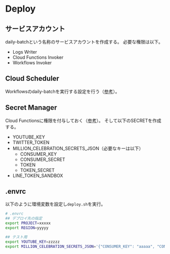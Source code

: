# Deploy
## サービスアカウント
daily-batchという名称のサービスアカウントを作成する。
必要な権限は以下。

* Logs Writer
* Cloud Functions Invoker
* Workflows Invoker

## Cloud Scheduler
Workflowsのdaily-batchを実行する設定を行う（[参考](https://cloud.google.com/workflows/docs/schedule-workflow)）。

## Secret Manager
Cloud Functionsに権限を付与しておく（[参考](https://cloud.google.com/functions/docs/configuring/secrets)）。
そして以下のSECRETを作成する。

* YOUTUBE\_KEY
* TWITTER\_TOKEN
* MILLION\_CELEBRATION\_SECRETS\_JSON（必要なキーは以下）
  * CONSUMER\_KEY
  * CONSUMER\_SECRET
  * TOKEN
  * TOKEN\_SECRET
* LINE\_TOKEN\_SANDBOX

## .envrc
以下のように環境変数を設定し`deploy.sh`を実行。

```bash
# .envrc
## デプロイ先の指定
export PROJECT=xxxxx
export REGION=yyyyy

## テスト用
export YOUTUBE_KEY=zzzzz
export MILLION_CELEBRATION_SECRETS_JSON='{"CONSUMER_KEY": "aaaaa", "CONSUMER_SECRET": "bbbbb", "TOKEN": "ccccc", "TOKEN_SECRET": "ddddd"}'
```
